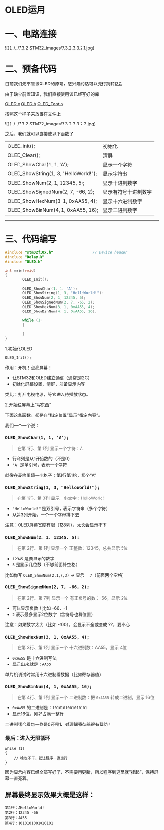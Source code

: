 # OLED运用

# 一、电路连接

![](../../7.3.2 STM32_images/7.3.2.3.3.2.1.jpg)

# 二、预备代码

目前我们先不管该OLED的原理，感兴趣的话可以先行跳转[I2C](https://ycna0ikpc5v0.feishu.cn/wiki/T6gcwsugTihNPzkcBptcfoBLnrd)

由于缺少前置知识，我们直接使用该已经写好的库

 [OLED.c](OLED.c)  [OLED.h](OLED.h)  [OLED_Font.h](OLED_Font.h) 

按照这个样子来放置在文件上

![](../../7.3.2 STM32_images/7.3.2.3.3.2.2.jpg)

之后，我们就可以直接使以下函数了

|                                       |                      |
| ------------------------------------- | -------------------- |
| OLED_Init();                          | 初始化               |
| OLED_Clear();                         | 清屏                 |
| OLED_ShowChar(1, 1, 'A');             | 显示一个字符         |
| OLED_ShowString(1, 3, "HelloWorld!"); | 显示字符串           |
| OLED_ShowNum(2, 1, 12345, 5);         | 显示十进制数字       |
| OLED_ShowSignedNum(2, 7, -66, 2);     | 显示有符号十进制数字 |
| OLED_ShowHexNum(3, 1, 0xAA55, 4);     | 显示十六进制数字     |
| OLED_ShowBinNum(4, 1, 0xAA55, 16);    | 显示二进制数字       |

------



# 三、代码编写

```C++
#include "stm32f10x.h"                  // Device header
#include "Delay.h"
#include "OLED.h"

int main(void)
{
        OLED_Init();
        
        OLED_ShowChar(1, 1, 'A');
        OLED_ShowString(1, 3, "HelloWorld!");
        OLED_ShowNum(2, 1, 12345, 5);
        OLED_ShowSignedNum(2, 7, -66, 2);
        OLED_ShowHexNum(3, 1, 0xAA55, 4);
        OLED_ShowBinNum(4, 1, 0xAA55, 16);
        
        while (1)
        {
                
        }
}
```

1.初始化OLED

```Plain
OLED_Init();
```

 作用：开机！点亮屏幕！

- 让STM32和OLED建立通信（通常是I2C）
- 初始化屏幕设置，清屏，准备显示内容

 类比：打开电视电源，等它进入待播放状态。



2.开始往屏幕上“写东西”

下面这些函数，都是在“指定位置”显示“指定内容”。

我们一个一个说：



### `OLED_ShowChar(1, 1, 'A');`

> 在第 1行、第 1列 显示一个字符：A

- 行和列是从1开始数的（不是0）
- `'A'` 是单引号，表示一个字符

 就像在表格里填一个格子：第1行第1格，写个“A”



###  `OLED_ShowString(1, 3, "HelloWorld!");`

> 在第 1行、第 3列 显示一串文字：HelloWorld!

- `"HelloWorld!"` 是双引号，表示字符串（多个字符）
- 从第3列开始，一个一个字母排下去

 注意：OLED屏幕宽度有限（128列），太长会显示不下



### `OLED_ShowNum(2, 1, 12345, 5);`

> 在第 2行、第 1列 显示一个 正整数：12345，总共显示 5位

- `12345` 是要显示的数字
- `5` 是显示几位数（不够前面补空格）

 比如你写 `OLED_ShowNum(2,1,7,3)` → 显示 `  7`（前面两个空格）



### `OLED_ShowSignedNum(2, 7, -66, 2);`

> 在第 2行、第 7列 显示一个 有正负号的数：-66，显示 2位

- 可以显示负数！比如 -66、-1
- `2` 表示最多显示2位数字（含符号也算位置）

注意：如果数字太大（比如 -100），会显示不全或变成 ??，要小心



### `OLED_ShowHexNum(3, 1, 0xAA55, 4);`

> 在第 3行、第 1列 显示一个 十六进制数：AA55，显示 4位

- `0xAA55` 是十六进制写法
- 显示出来就是：`AA55`

单片机调试时常用十六进制看数据（比如寄存器值）



### `OLED_ShowBinNum(4, 1, 0xAA55, 16);`

> 在第 4行、第 1列 显示一个 二进制数：把 `0xAA55` 转成二进制，显示 16位

- `0xAA55` 的二进制是：`1010101001010101`
- 显示16位，刚好占满一整行

 二进制适合看每一位是0还是1，对理解寄存器很有帮助！



### 最后：进入无限循环

```Plain
while (1)
{
    // 啥也不干，就让程序一直运行
}
```

因为显示内容已经全部写好了，不需要再更新，所以程序到这里就“挂起”，保持屏幕一直亮着。



## 屏幕最终显示效果大概是这样：

```Plain
第1行：AHelloWorld!
第2行：12345 -66
第3行：AA55
第4行：1010101001010101
```